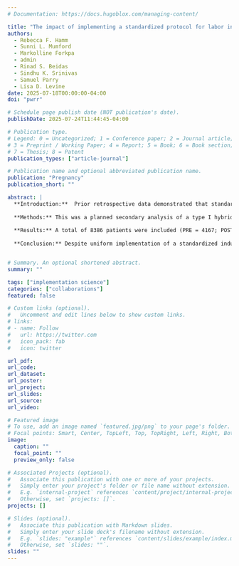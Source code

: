 ```yaml
---
# Documentation: https://docs.hugoblox.com/managing-content/

title: "The impact of implementing a standardized protocol for labor induction on obstetric disparities: secondary analysis of a type I hybrid effectiveness-implementation trial"
authors: 
  - Rebecca F. Hamm
  - Sunni L. Mumford
  - Markolline Forkpa
  - admin
  - Rinad S. Beidas
  - Sindhu K. Srinivas
  - Samuel Parry
  - Lisa D. Levine
date: 2025-07-18T00:00:00-04:00
doi: "pwrr"

# Schedule page publish date (NOT publication's date).
publishDate: 2025-07-24T11:44:45-04:00

# Publication type.
# Legend: 0 = Uncategorized; 1 = Conference paper; 2 = Journal article;
# 3 = Preprint / Working Paper; 4 = Report; 5 = Book; 6 = Book section;
# 7 = Thesis; 8 = Patent
publication_types: ["article-journal"]

# Publication name and optional abbreviated publication name.
publication: "Pregnancy"
publication_short: ""

abstract: |
  **Introduction:**  Prior retrospective data demonstrated that standardization of labor induction may reduce racial disparities in cesarean delivery and morbidity. Here, we aimed to determine the impact of prospectively implementing an induction protocol on racially disparate outcomes.
  
  **Methods:** This was a planned secondary analysis of a type I hybrid effectiveness-implementation trial comparing 2 years before (PRE) and 2 years after (POST) implementation of a standardized induction protocol at two labor units (2018 to 2022). The protocol had eight components and recommended active induction management, frequent cervical exams, and amniotomy by first exam ≥4 cm. All singleton pregnancies ≥37 weeks with intact membranes requiring cervical ripening were eligible; prior cesarean delivery was excluded. Data were collected via individual chart review. This analysis included only those with self-identified race, divided into Black, Indigenous, People of Color (BIPOC), and white. Poisson regression with interaction terms evaluated the protocol's impact on disparities in cesarean delivery and morbidity. Fidelity to the protocol was defined as adherence to ≥75% of the eight protocol components.
  
  **Results:** A total of 8386 patients were included (PRE = 4167; POST = 4219); 59.3% were identified as BIPOC. BIPOC patients differed in delivery site, insurance, body mass index, parity, age, diagnosis of diabetes and hypertension, gestational age, and induction indication. BIPOC patients were more likely to undergo cesarean in the PRE (aRR 1.36[1.18–1.58]) period, and remained more likely to undergo cesarean POST-implementation (aRR 1.55[1.33–1.70]), even when controlling for differences between groups. Similarly, maternal morbidity was greater among BIPOC patients PRE-implementation (aRR 1.25[1.07–1.46]) and remained greater among BIPOC patients POST-implementation (aRR 1.34[1.14–1.58]). There was no difference by race/ethnic group in neonatal morbidity in either PRE or POST. Finally, the protocol was implemented similarly by BIPOC versus white.
  
  **Conclusion:** Despite uniform implementation of a standardized induction protocol across race/ethnic groups, this intervention did not mitigate observed racial disparities in cesarean or maternal morbidity.


# Summary. An optional shortened abstract.
summary: ""

tags: ["implementation science"]
categories: ["collaborations"]
featured: false

# Custom links (optional).
#   Uncomment and edit lines below to show custom links.
# links:
# - name: Follow
#   url: https://twitter.com
#   icon_pack: fab
#   icon: twitter

url_pdf:
url_code:
url_dataset:
url_poster:
url_project:
url_slides:
url_source:
url_video:

# Featured image
# To use, add an image named `featured.jpg/png` to your page's folder. 
# Focal points: Smart, Center, TopLeft, Top, TopRight, Left, Right, BottomLeft, Bottom, BottomRight.
image:
  caption: ""
  focal_point: ""
  preview_only: false

# Associated Projects (optional).
#   Associate this publication with one or more of your projects.
#   Simply enter your project's folder or file name without extension.
#   E.g. `internal-project` references `content/project/internal-project/index.md`.
#   Otherwise, set `projects: []`.
projects: []

# Slides (optional).
#   Associate this publication with Markdown slides.
#   Simply enter your slide deck's filename without extension.
#   E.g. `slides: "example"` references `content/slides/example/index.md`.
#   Otherwise, set `slides: ""`.
slides: ""
---
```

